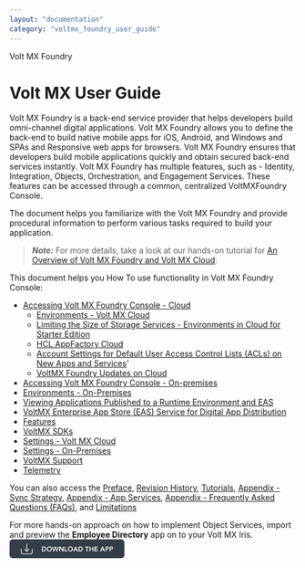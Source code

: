 ```yaml
---
layout: "documentation"
category: "voltmx_foundry_user_guide"
---
```

                    

Volt MX  Foundry

  

Volt MX  User Guide
==================

Volt MX  Foundry is a back-end service provider that helps developers build omni-channel digital applications. Volt MX Foundry allows you to define the back-end to build native mobile apps for iOS, Android, and Windows and SPAs and Responsive web apps for browsers. Volt MX Foundry ensures that developers build mobile applications quickly and obtain secured back-end services instantly. Volt MX Foundry has multiple features, such as - Identity, Integration, Objects, Orchestration, and Engagement Services. These features can be accessed through a common, centralized VoltMXFoundry Console.

The document helps you familiarize with the Volt MX Foundry and provide procedural information to perform various tasks required to build your application.

> **_Note:_** For more details, take a look at our hands-on tutorial for [An Overview of Volt MX Foundry and Volt MX Cloud](https://youtu.be/1hTo5o7DCwo).

This document helps you How To use functionality in Volt MX Foundry Console:

*   [Accessing Volt MX Foundry Console - Cloud](Accessing_VoltMX_MBaaS_Portal.html)
    *   [Environments - Volt MX Cloud](Environments-Cloud.html)
    *   [Limiting the Size of Storage Services - Environments in Cloud for Starter Edition](Environments-Cloud.html#limiting-the-size-of-storage-services-environments-in-cloud-for-starter-edition)
    *   [HCL AppFactory Cloud](Environments-Cloud.html#appfactory-cloud)
    *   [Account Settings for Default User Access Control Lists (ACLs) on New Apps and Services](Account_Settings_User_ACLs.html)'
    *   [VoltMX Foundry Updates on Cloud](UpgradeCloud.html)
*   [Accessing Volt MX Foundry Console - On-premises](How_to_access_VoltMX_Foundry_Portal_on-Prem.html)
*   [Environments - On-Premises](Environments.html)
*   [Viewing Applications Published to a Runtime Environment and EAS](Published_Apps-Environments.html)
*   [VoltMX Enterprise App Store (EAS) Service for Digital App Distribution](EnterpriseAppStore.html)
*   [Features](Features.html)
*   [VoltMX SDKs](Foundry_SDKs.html)
*   [Settings - Volt MX Cloud](Settings_Cloud.html)
*   [Settings - On-Premises](Settings.html)
*   [VoltMX Support](Support.html)
*   [Telemetry](Telemetry.html)

You can also access the [Preface](Preface.html), [Revision History](RevisionHistory.html), [Tutorials](Samples/Samples.html), [Appendix - Sync Strategy](Appendix_-_Sync_Strategy.html), [Appendix - App Services](Appendix_-_App_Services.html), [Appendix - Frequently Asked Questions (FAQs)](Appendix_-_FAQs.html), and [Limitations](Limitations.html)

For more hands-on approach on how to implement Object Services, import and preview the **Employee Directory** app on to your Volt MX Iris.  
![](Resources/Images/Download_Button_08_202x33.png)
